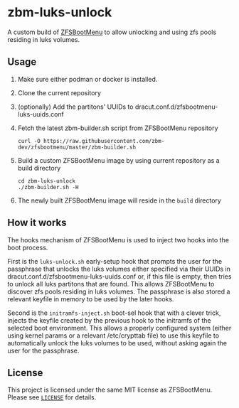 # zbm-luks-unlock

A custom build of [ZFSBootMenu](https://zfsbootmenu.org) to allow unlocking and using zfs pools residing in luks volumes.

## Usage

1. Make sure either podman or docker is installed.

2. Clone the current repository

3. (optionally) Add the partitons' UUIDs to dracut.conf.d/zfsbootmenu-luks-uuids.conf

4. Fetch the latest zbm-builder.sh script from ZFSBootMenu repository

    ```
    curl -O https://raw.githubusercontent.com/zbm-dev/zfsbootmenu/master/zbm-builder.sh
    ```

5. Build a custom ZFSBootMenu image by using current repository as a build directory

    ```
    cd zbm-luks-unlock
    ./zbm-builder.sh -H
    ```

6. The newly built ZFSBootMenu image will reside in the `build` directory

## How it works

The hooks mechanism of ZFSBootMenu is used to inject two hooks into the boot process.

First is the `luks-unlock.sh` early-setup hook that prompts the user for the passphrase that unlocks the luks volumes either 
specified via their UUIDs in dracut.conf.d/zfsbootmenu-luks-uuids.conf or, if this file is empty, then tries to unlock all 
luks partitons that are found.
This allows ZFSBootMenu to discover zfs pools residing in luks volumes. The passphrase is also stored a relevant keyfile
in memory to be used by the later hooks.

Second is the `initramfs-inject.sh` boot-sel hook that with a clever trick, injects the keyfile created by the previous hook
to the initramfs of the selected boot environment. This allows a properly configured system (either using kernel params or
a relevant /etc/crypttab file) to use this keyfile to automatically unlock the luks volumes to be used, without asking
again the user for the passphrase.

## License

This project is licensed under the same MIT license as ZFSBootMenu. Please see [`LICENSE`](./LICENSE) for details.
